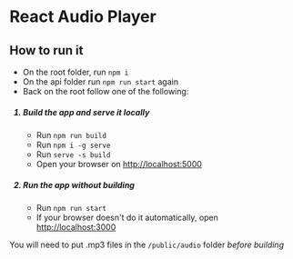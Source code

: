 # React Audio Player
## How to run it
* On the root folder, run `npm i`
* On the api folder run `npm run start` again
* Back on the root follow one of the following:
<ol>
  <h5><li>Build the app and serve it locally</li></h5>
  <ul>
    <li>Run <code>npm run build</code></li>
    <li>Run <code>npm i -g serve</code></li>
    <li>Run <code>serve -s build</code></li>
    <li>Open your browser on <a href="http://localhost:5000">http://localhost:5000</a></li>
  </ul>

  <h5><li>Run the app without building</li></h5>
  <ul>
    <li>Run <code>npm run start</code></li>
    <li>If your browser doesn't do it automatically, open <a href="http://localhost:3000">http://localhost:3000</a></li>
  </ul>
</ol>

You will need to put .mp3 files in the `/public/audio` folder *before building*
